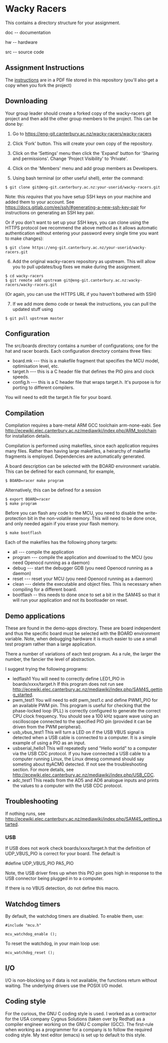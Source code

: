 Wacky Racers
===============

This contains a directory structure for your assignment.

doc -- documentation

hw  -- hardware

src -- source code


Assignment Instructions
-----------

The [instructions](https://eng-git.canterbury.ac.nz/wacky-racers/wacky-racers/-/raw/master/doc/instructions/instructions.pdf)
are in a PDF file stored in this repository (you'll also get a copy when you
fork the project)


Downloading
-----------

Your group leader should create a forked copy of the wacky-racers
git project and then add the other group members to the project.  This
can be done by:

1. Go to https://eng-git.canterbury.ac.nz/wacky-racers/wacky-racers

2. Click 'Fork' button.  This will create your own copy of the repository.

3. Click on the ‘Settings’ menu then click the 'Expand' button for
'Sharing and permissions'.  Change 'Project Visibility' to 'Private'.

4. Click on the 'Members' menu and add group members as Developers.

5. Using bash terminal (or other useful shell), enter the command:

```
$ git clone git@eng-git.canterbury.ac.nz:your-userid/wacky-racers.git
```

Note: this *requires* that you have setup SSH keys on your machine and added
them to your account. See
https://docs.gitlab.com/ee/ssh/#generating-a-new-ssh-key-pair for instructions
on generating an SSH key pair.

Or if you don't want to set up your SSH keys, you can clone using the HTTPS
protocol (we recommend the above method as it allows automatic authentication
without entering your password every single time you want to make changes):

```
$ git clone https://eng-git.canterbury.ac.nz/your-userid/wacky-racers.git
```

6. Add the original wacky-racers repository as upstream. This will allow you to
   pull updates/bug fixes we make during the assignment.
```
$ cd wacky-racers
$ git remote add upstream git@eng-git.canterbury.ac.nz:wacky-racers/wacky-racers.git
```
(Or again, you can use the HTTPS URL if you haven't bothered with SSH)

7. If we add more demo code or tweak the instructions, you can pull the updated
   stuff using
```
$ git pull upstream master
```

Configuration
-------------

The src/boards directory contains a number of configurations; one for
the hat and racer boards.  Each configuration directory contains three
files:

* board.mk  --- this is a makefile fragment that specifies the MCU model, optimisation level, etc.
* target.h  --- this is a C header file that defines the PIO pins and clock speeds.
* config.h  --- this is a C header file that wraps target.h.  It's purpose is for porting to different compilers.

You will need to edit the target.h file for your board.


Compilation
-----------

Compilation requires a bare-metal ARM GCC toolchain arm-none-eabi.
See
http://ecewiki.elec.canterbury.ac.nz/mediawiki/index.php/ARM_toolchain
for installation details.

Compilation is performed using makefiles, since each application
requires many files.  Rather than having large makefiles, a heirarchy
of makefile fragments is employed.  Dependencies are automatically generated.

A board description can be selected with the BOARD environment
variable.  This can be defined for each command, for example,

```
$ BOARD=racer make program
```

Alternatively, this can be defined for a session

```
$ export BOARD=racer
$ make program
```

Before you can flash any code to the MCU, you need to disable the write-protection
bit in the non-volatile memory. This will need to be done once, and only needed again
if you erase your flash memory.
```
$ make bootflash
```

Each of the makefiles has the following phony targets:
* all  --- compile the application
* program --- compile the application and download to the MCU (you need Openocd running as a daemon)
* debug --- start the debugger GDB (you need Openocd running as a daemon)
* reset --- reset your MCU (you need Openocd running as a daemon)
* clean --- delete the executable and object files.   This is necessary when compiling for a different board.
* bootflash -- this needs to done once to set a bit in the SAM4S so that it will run your application and not its bootloader on reset.


Demo applications
-----------------

These are found in the demo-apps directory.  These are board
independent and thus the specific board must be selected with the
BOARD environment variable.  Note, when debugging hardware it is much easier
to use a small test program rather than a large application.

There a number of variations of each test program.  As a rule, the larger the number, the fancier the level of abstraction.

I suggest trying the following programs:
* ledflash1 You will need to correctly define LED1_PIO in boards/xxxx/target.h  If this program does not run see  http://ecewiki.elec.canterbury.ac.nz/mediawiki/index.php/SAM4S_getting_started.
* pwm_test1 You will need to edit pwm_test1.c and define PWM1_PIO for an available PWM pin.  This program is useful for checking that the phase-locked loop (PLL) is correctly configured to generate the correct CPU clock frequency.  You should see a 100 kHz square wave using an oscilloscope connected to the specified PIO pin (provided it can be driven from the PWM peripheral).
* usb_vbus_test1 This will turn a LED on if the USB VBUS signal is detected when a USB cable is connected to a computer.  It is a simple example of using a PIO as an input.
* usbserial_hello1 This will repeatedly send "Hello world" to a computer via the USB CDC protocol.  If you have connected a USB cable to a computer running Linux, the Linux dmesg command should say someting about ttyACM0 detected.  If not see the troubleshooting section.   For more details, see http://ecewiki.elec.canterbury.ac.nz/mediawiki/index.php/USB_CDC.
* adc_test1 This reads from the AD5 and AD6 analogue inputs and prints the values to a computer with the USB CDC protocol.



Troubleshooting
---------------

If nothing runs, see  http://ecewiki.elec.canterbury.ac.nz/mediawiki/index.php/SAM4S_getting_started.

### USB

If USB does not work check boards/xxxx/target.h that the definition
of UDP_VBUS_PIO is correct for your board.  The default is

#define UDP_VBUS_PIO PA5_PIO

Note, the USB driver fires up when this PIO pin goes high in response to the
USB connector being plugged in to a computer.

If there is no VBUS detection, do not define this macro.


Watchdog timers
---------------

By default, the watchdog timers are disabled.  To enable them, use:

    #include "mcu.h"

    mcu_watchdog_enable ();

To reset the watchdog, in your main loop use:

    mcu_watchdog_reset ();


I/O
---

I/O is non-blocking so if data is not available, the functions return without waiting.   The underlying drivers use the POSIX I/O model.


Coding style
------------

For the curious, the GNU C coding style is used.  I worked as a
contractor for the USA company Cygnus Solutions (taken over by Redhat)
as a compiler engineer working on the GNU C compiler (GCC).  The
first-rule when working as a programmer for a company is to follow the
required coding style.  My text editor (emacs) is set up to default to
this style.

